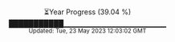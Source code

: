 <p align="center">
⏳Year Progress (39.04 %) <br>
███████████▁▁▁▁▁▁▁▁▁▁▁▁▁▁▁▁▁▁▁ <br>
<sub>Updated: Tue, 23 May 2023 12:03:02 GMT</sub>
</p>

